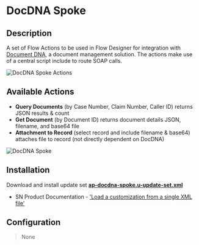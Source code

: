 # DocDNA Spoke

## Description

A set of Flow Actions to be used in Flow Designer for integration with [Document DNA](https://www.exelatech.com/product/document-dna%C2%AE), a document management solution. The actions make use of a central script include to route SOAP calls.

![DocDNA Spoke Actions](https://raw.githubusercontent.com/platform-experience/api-integration-library/master/src/ap-docdna-spoke/images/ap-docdna-spoke-actions.png)

## Available Actions

* **Query Documents** (by Case Number, Claim Number, Caller ID) returns JSON results & count
* **Get Document** (by Document ID) returns document details JSON, filename, and base64 file
* **Attachment to Record** (select record and include filename & base64) attaches file to record (not directly dependent on DocDNA)

![DocDNA Spoke](https://raw.githubusercontent.com/platform-experience/api-integration-library/master/src/ap-docdna-spoke/images/ap-docdna-spoke.png)

## Installation

Download and install update set **[ap-docdna-spoke.u-update-set.xml](https://github.com/platform-experience/api-integration-library/blob/master/src/ap-docdna-spoke/ap-docdna-spoke.u-update-set.xml)**

* SN Product Documentation - ['Load a customization from a single XML file'](https://docs.servicenow.com/bundle/kingston-application-development/page/build/system-update-sets/task/t_SaveAnUpdateSetAsAnXMLFile.html)

## Configuration

> None
